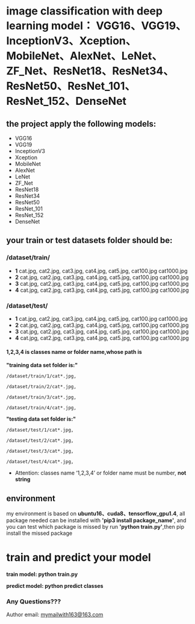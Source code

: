 # image classification with deep learning model： VGG16、VGG19、InceptionV3、Xception、MobileNet、AlexNet、LeNet、ZF_Net、ResNet18、ResNet34、ResNet50、ResNet_101、ResNet_152、DenseNet

## the project apply the following models:


* VGG16
* VGG19
* InceptionV3
* Xception
* MobileNet
* AlexNet
* LeNet
* ZF_Net
* ResNet18
* ResNet34
* ResNet50
* ResNet_101
* ResNet_152
* DenseNet



## your train or test datasets folder should be:

### /dataset/train/
* __1__ 
cat.jpg,
cat2.jpg,
cat3.jpg,
cat4.jpg,
cat5.jpg,
cat100.jpg
cat1000.jpg
* __2__
cat.jpg,
cat2.jpg,
cat3.jpg,
cat4.jpg,
cat5.jpg,
cat100.jpg
cat1000.jpg
* __3__
cat.jpg,
cat2.jpg,
cat3.jpg,
cat4.jpg,
cat5.jpg,
cat100.jpg
cat1000.jpg
* __4__
cat.jpg,
cat2.jpg,
cat3.jpg,
cat4.jpg,
cat5.jpg,
cat100.jpg
cat1000.jpg

### /dataset/test/
* __1__ 
cat.jpg,
cat2.jpg,
cat3.jpg,
cat4.jpg,
cat5.jpg,
cat100.jpg
cat1000.jpg
* __2__
cat.jpg,
cat2.jpg,
cat3.jpg,
cat4.jpg,
cat5.jpg,
cat100.jpg
cat1000.jpg
* __3__
cat.jpg,
cat2.jpg,
cat3.jpg,
cat4.jpg,
cat5.jpg,
cat100.jpg
cat1000.jpg
* __4__
cat.jpg,
cat2.jpg,
cat3.jpg,
cat4.jpg,
cat5.jpg,
cat100.jpg
cat1000.jpg

#### 1,2,3,4 is classes name or folder name,whose __path is__
__"training data set folder is:"__

    /dataset/train/1/cat*.jpg,

    /dataset/train/2/cat*.jpg,

    /dataset/train/3/cat*.jpg,

    /dataset/train/4/cat*.jpg,

__"testing data set folder is:"__

    /dataset/test/1/cat*.jpg,

    /dataset/test/2/cat*.jpg,

    /dataset/test/3/cat*.jpg,

    /dataset/test/4/cat*.jpg,

* Attention: classes name ‘1,2,3,4’ or folder name must be number, __not string__

## environment 
 my environment  is based on __ubuntu16、cuda8、tensorflow_gpu1.4__, all package needed can be installed with __'pip3 install package_name'__, and you can test which package is missed by run __'python train.py'__,then pip install the missed package

 # train and predict your model
__train model: python train.py__

__predict model: python predict classes__

### Any Questions???
Author email: mymailwith163@163.com
